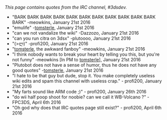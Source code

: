 *This page contains quotes from the IRC channel, \#3dsdev.*

- "BARK BARK BARK BARK BARK BARK BARK BARK BARK BARK BARK BARK"
  -meowkins, January 21st 2016
- "emulife" -[tomsterle](User:Tomsterley "wikilink"), January 21st 2016
- "can we not vandalize the wiki" -Dazzozo, January 21st 2016
- "can you run citra on 3dsx" -plutoooo, January 21st 2016
- "(\>ლ)" -profi200, January 21st 2016
- "[tomsterle](User:Tomsterley "wikilink"), the awkward fanboy"
  -meowkins, January 21st 2016
- "I think nobody wants to break your heart by telling you this, but
  you're not funny" -meowkins \[In PM to
  [tomsterle](User:Tomsterley "wikilink")\], January 21st 2016
- "Plutobot does not have a sense of humor, thus he does not have any
  good quotes" -[tomsterle](User:Tomsterley "wikilink"), January 21st
  2016
- "I hate to be that guy but dude, stop it. You make completely useless
  wiki edits and spam this channel with useless crap." - profi200,
  January 21st 2016
- "My farts sound like ARM code ;)" - profi200, January 26th 2016
- "do wii half poop shoot for noobie? can we call it WB-Volcano ?" -
  FPC3DS, April 6th 2016
- "Oh god why does that IRC quotes page still exist?" - profi200, April
  6th 2016